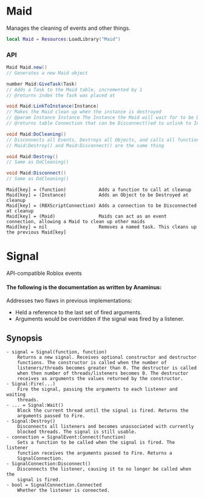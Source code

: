 # Maid
Manages the cleaning of events and other things.

```lua
local Maid = Resources:LoadLibrary("Maid")
```
### API
```cs
Maid Maid.new()
// Generates a new Maid object

number Maid:GiveTask(Task)
// Adds a Task to the Maid table, incremented by 1
// @returns index the Task was placed at

void Maid:LinkToInstance(Instance)
// Makes the Maid clean up when the instance is destroyed
// @param Instance Instance The Instance the Maid will wait for to be Destroyed
// @returns table Connection that can be Disconnect()ed to unlink to Instance

void Maid:DoCleaning()
// Disconnects all Events, Destroys all Objects, and calls all functions stored as Tasks
// Maid:Destroy() and Maid:Disconnect() are the same thing

void Maid:Destroy()
// Same as DoCleaning()

void Maid:Disconnect()
// Same as DoCleaning()
```
```
Maid[key] = (function)            Adds a function to call at cleanup
Maid[key] = (Instance)            Adds an Object to be Destroyed at cleanup
Maid[key] = (RBXScriptConnection) Adds a connection to be Disconnected at cleanup
Maid[key] = (Maid)                Maids can act as an event connection, allowing a Maid to clean up other maids
Maid[key] = nil                   Removes a named task. This cleans up the previous Maid[key]
```

# Signal
API-compatible Roblox events

#### The following is the documentation as written by Anaminus:

Addresses two flaws in previous implementations:
- Held a reference to the last set of fired arguments.
- Arguments would be overridden if the signal was fired by a listener.
## Synopsis
	- signal = Signal(function, function)
		Returns a new signal. Receives optional constructor and destructor
		functions. The constructor is called when the number of
		listeners/threads becomes greater than 0. The destructor is called
		when then number of threads/listeners becomes 0. The destructor
		receives as arguments the values returned by the constructor.
	- Signal:Fire(...)
		Fire the signal, passing the arguments to each listener and waiting
		threads.
	- ... = Signal:Wait()
		Block the current thread until the signal is fired. Returns the
		arguments passed to Fire.
	- Signal:Destroy()
		Disconnects all listeners and becomes unassociated with currently
		blocked threads. The signal is still usable.
	- connection = SignalEvent:Connect(function)
		Sets a function to be called when the signal is fired. The listener
		function receives the arguments passed to Fire. Returns a
		SignalConnection.
	- SignalConnection:Disconnect()
		Disconnects the listener, causing it to no longer be called when the
		signal is fired.
	- bool = SignalConnection.Connected
		Whether the listener is connected.
